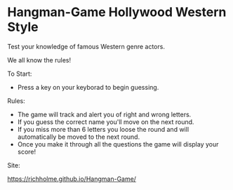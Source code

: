 # Hangman-Game Hollywood Western Style

Test your knowledge of famous Western genre actors.

We all know the rules!

To Start:
- Press a key on your keyborad to begin guessing.

Rules:
- The game will track and alert you of right and wrong letters. 
- If you guess the correct name you'll move on the next round.
- If you miss more than 6 letters you loose the round and will automatically be moved to the next round.
- Once you make it through all the questions the game will display your score! 

Site: 

https://richholme.github.io/Hangman-Game/